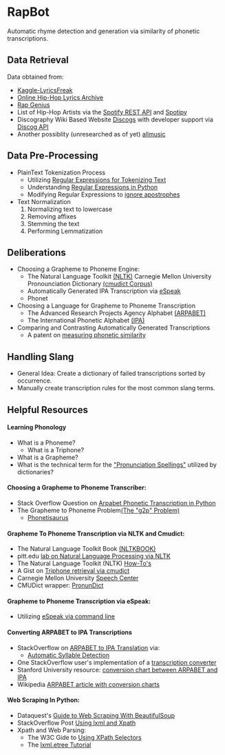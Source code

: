 # RapBot
Automatic rhyme detection and generation via similarity of phonetic transcriptions.

## Data Retrieval
Data obtained from:
* [Kaggle-LyricsFreak](https://www.kaggle.com/mousehead/songlyrics)
* [Online Hip-Hop Lyrics Archive](http://ohhla.com/all.html)
* [Rap Genius](https://rap.genius.com/)
* List of Hip-Hop Artists via the [Spotify REST API](https://developer.spotify.com/web-api/) and [Spotipy](https://spotipy.readthedocs.io/en/latest/#)
* Discography Wiki Based Website [Discogs](https://www.discogs.com/search/) with developer support via [Discog API](https://www.discogs.com/developers/)
* Another possiblity (unresearched as of yet) [allmusic](http://www.allmusic.com/)

## Data Pre-Processing
* PlainText Tokenization Process
    * Utilizing [Regular Expressions for Tokenizing Text](http://www.nltk.org/book/ch03.html)
    * Understanding [Regular Expressions in Python](https://www.tutorialspoint.com/python/python_reg_expressions.htm)
    * Modifying Regular Expressions to [ignore apostrophes](http://stackoverflow.com/questions/2596893/regex-to-match-words-and-those-with-an-apostrophe)
* Text Normalization
    1. Normalizing text to lowercase
    2. Removing affixes
    3. Stemming the text
    4. Performing Lemmatization

## Deliberations
* Choosing a Grapheme to Phoneme Engine:
    * The Natural Language Toolkit [(NLTK)](nltk.org) Carnegie Mellon University Pronounciation Dictionary [(cmudict Corpus)](http://www.speech.cs.cmu.edu/cgi-bin/cmudict)
    * Automatically Generated IPA Transcription via [eSpeak](https://github.com/rhdunn/espeak)
    * Phonet
* Choosing a Language for Grapheme to Phoneme Transcription
    * The Advanced Research Projects Agency Alphabet [(ARPABET)](https://en.wikipedia.org/wiki/Arpabet)
    * The International Phonetic Alphabet [(IPA)](https://en.wikipedia.org/wiki/International_Phonetic_Alphabet)
* Comparing and Contrasting Automatically Generated Transcriptions
    * A patent on [measuring phonetic similarity](http://www.freepatentsonline.com/7010487.html)

## Handling Slang
* General Idea: Create a dictionary of failed transcriptions sorted by occurrence.
* Manually create transcription rules for the most common slang terms.

## Helpful Resources
#### Learning Phonology
* What is a Phoneme?
    * What is a Triphone?
* What is a Grapheme?
* What is the technical term for the ["Pronunciation Spellings"](https://english.stackexchange.com/questions/160499/what-is-the-name-for-pronunciation-spelling) utilized by dictionaries?

#### Choosing a Grapheme to Phoneme Transcriber:
* Stack Overflow Question on [Arpabet Phonetic Transcription in Python](http://stackoverflow.com/questions/11911028/python-arpabet-phonetic-transcription)
* The Grapheme to Phoneme Problem[(The "g2p" Problem)](https://linguistics.stackexchange.com/questions/14784/mapping-graphemes-to-phonemes-in-cmudict)
    * [Phonetisaurus](https://github.com/AdolfVonKleist/Phonetisaurus)

#### Grapheme To Phoneme Transcription via NLTK and Cmudict:
* The Natural Language Toolkit Book [(NLTKBOOK)](http://www.nltk.org/book/)
* pitt.edu [lab on Natural Language Processing via NLTK](http://www.pitt.edu/~naraehan/ling1330/Lab15.html)
* The Natural Language Toolkit (NLTK) [How-To's](http://www.nltk.org/howto/)
* A Gist on [Triphone retrieval via cmudict](https://gist.github.com/ConstantineLignos/1219749)
* Carnegie Mellon University [Speech Center](http://www.speech.cs.cmu.edu/)
* CMUDict wrapper: [PronunDict](https://sourceforge.net/projects/pronundict/)

#### Grapheme to Phoneme Transcription via eSpeak:
* Utilizing [eSpeak via command line](https://sourceforge.net/p/espeak/mailman/message/27487520/)

#### Converting ARPABET to IPA Transcriptions
* StackOverflow on [ARPABET to IPA Translation](https://stackoverflow.com/questions/33111685/convert-arpabet-to-ipa-with-stress) via:
    * [Automatic Syllable Detection](https://stackoverflow.com/questions/405161/detecting-syllables-in-a-word)
* One StackOverflow user's implementation of a [transcription converter](https://github.com/mphilli/English_to_IPA)
* Stanford University resource: [conversion chart between ARPABET and IPA](http://web.stanford.edu/class/linguist238/fig04.01.pdf)
* Wikipedia [ARPABET article with conversion charts](https://en.wikipedia.org/wiki/Arpabet)

#### Web Scraping In Python:
* Dataquest's [Guide to Web Scraping With BeautifulSoup](https://www.dataquest.io/blog/web-scraping-tutorial-python/)
* StackOverflow Post [Using lxml and Xpath](https://stackoverflow.com/questions/11465555/can-we-use-xpath-with-beautifulsoup)
* Xpath and Web Parsing:
    * The W3C Gide to [Using XPath Selectors](https://www.w3schools.com/xml/xpath_syntax.asp)
    * The [lxml.etree Tutorial](http://lxml.de/tutorial.html)
